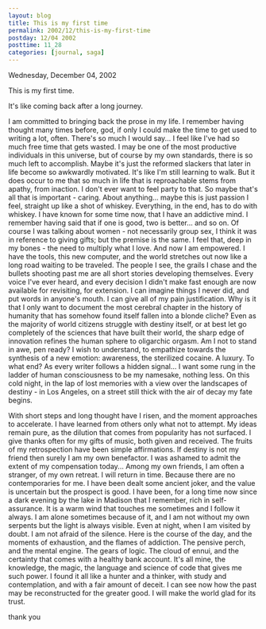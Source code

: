 ```yaml
---
layout: blog
title: This is my first time
permalink: 2002/12/this-is-my-first-time
postday: 12/04 2002
posttime: 11_28
categories: [journal, saga]
---
```


Wednesday, December 04, 2002

This is my first time.

It's like coming back after a long journey.

I am committed to bringing back the prose in my life. I remember having thought many times before, god, if only I could make the time to get used to writing a lot, often. There's so much I would say... I feel like I've had so much free time that gets wasted. I may be one of the most productive individuals in this universe, but of course by my own standards, there is so much left to accomplish. Maybe it's just the reformed slackers that later in life become so awkwardly motivated. It's like I'm still learning to walk.
But it does occur to me that so much in life that is reproachable stems from apathy, from inaction. I don't ever want to feel party to that. So maybe that's all that is important - caring. About anything... maybe this is just passion I feel, straight up like a shot of whiskey. Everything, in the end, has to do with whiskey.
I have known for some time now, that I have an addictive mind. I remember having said that if one is good, two is better... and so on. Of course I was talking about women - not necessarily group sex, I think it was in reference to giving gifts; but the premise is the same. I feel that, deep in my bones - the need to multiply what I love.
And now I am empowered. I have the tools, this new computer, and the world stretches out now like a long road waiting to be traveled. The people I see, the grails I chase and the bullets shooting past me are all short stories developing themselves. Every voice I've ever heard, and every decision I didn't make fast enough are now available for revisiting, for extension. I can imagine things I never did, and put words in anyone's mouth. I can give all of my pain justification.
Why is it that I only want to document the most cerebral chapter in the history of humanity that has somehow found itself fallen into a blonde cliche? Even as the majority of world citizens struggle with destiny itself, or at best let go completely of the sciences that have built their world, the sharp edge of innovation refines the human sphere to oligarchic orgasm. Am I not to stand in awe, pen ready? I wish to understand, to empathize towards the synthesis of a new emotion: awareness, the sterilized cocaine. A luxury.
To what end? As every writer follows a hidden signal... I want some rung in the ladder of human consciousness to be my namesake, nothing less. On this cold night, in the lap of lost memories with a view over the landscapes of destiny - in Los Angeles, on a street still thick with the air of decay my fate begins. 

With short steps and long thought have I risen, and the moment approaches to accelerate. I have learned from others only what not to attempt. My ideas remain pure, as the dilution that comes from popularity has not surfaced. I give thanks often for my gifts of music, both given and received. The fruits of my retrospection have been simple affirmations. If destiny is not my friend then surely I am my own benefactor. I was ashamed to admit the extent of my compensation today... Among my own friends, I am often a stranger, of my own retreat. I will return in time.
Because there are no contemporaries for me. I have been dealt some ancient joker, and the value is uncertain but the prospect is good. I have been, for a long time now since a dark evening by the lake in Madison that I remember, rich in self-assurance. It is a warm wind that touches me sometimes and I follow it always. I am alone sometimes because of it, and I am not without my own serpents but the light is always visible. Even at night, when I am visited by doubt. I am not afraid of the silence.
Here is the course of the day, and the moments of exhaustion, and the flames of addiction. The pensive perch, and the mental engine. The gears of logic. The cloud of ennui, and the certainty that comes with a healthy bank account. It's all mine, the knowledge, the magic, the language and science of code that gives me such power. I found it all like a hunter and a thinker, with study and contemplation, and with a fair amount of deceit. I can see now how the past may be reconstructed for the greater good. I will make the world glad for its trust.

thank you
